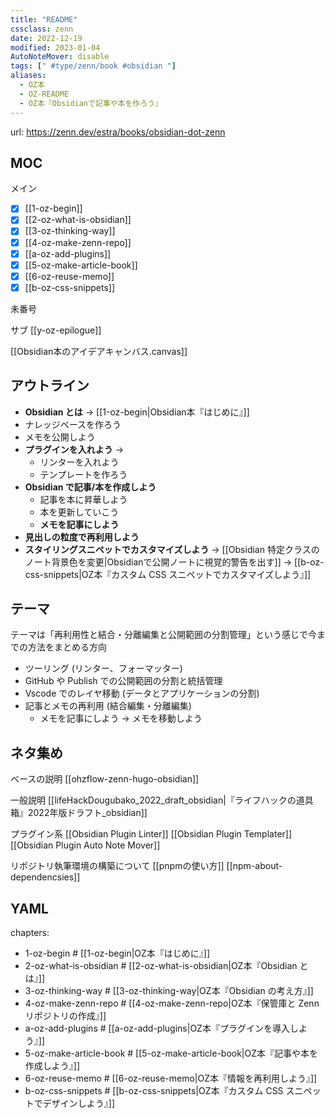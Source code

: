 ```yaml
---
title: "README"
cssclass: zenn
date: 2022-12-19
modified: 2023-01-04
AutoNoteMover: disable
tags: [" #type/zenn/book #obsidian "]
aliases:
  - OZ本
  - OZ-README
  - OZ本『Obsidianで記事や本を作ろう』
---
```

url: https://zenn.dev/estra/books/obsidian-dot-zenn

## MOC

メイン
- [x] [[1-oz-begin]]
- [x] [[2-oz-what-is-obsidian]]
- [x] [[3-oz-thinking-way]]
- [x] [[4-oz-make-zenn-repo]]
- [x] [[a-oz-add-plugins]]
- [x] [[5-oz-make-article-book]]
- [x] [[6-oz-reuse-memo]]
- [x] [[b-oz-css-snippets]]

未番号

サブ
[[y-oz-epilogue]]

[[Obsidian本のアイデアキャンバス.canvas]]

## アウトライン

- **Obsidian とは** → [[1-oz-begin|Obsidian本『はじめに』]]
- ナレッジベースを作ろう
- メモを公開しよう
- **プラグインを入れよう** → 
    - リンターを入れよう
    - テンプレートを作ろう
- **Obsidian で記事/本を作成しよう**
    - 記事を本に昇華しよう
    - 本を更新していこう
    - **メモを記事にしよう**
- **見出しの粒度で再利用しよう**
- **スタイリングスニペットでカスタマイズしよう** → [[Obsidian 特定クラスのノート背景色を変更|Obsidianで公開ノートに視覚的警告を出す]] → [[b-oz-css-snippets|OZ本『カスタム CSS スニペットでカスタマイズしよう』]]

## テーマ

テーマは「再利用性と結合・分離編集と公開範囲の分割管理」という感じで今までの方法をまとめる方向

- ツーリング (リンター、フォーマッター) 
- GitHub や Publish での公開範囲の分割と統括管理 
- Vscode でのレイヤ移動 (データとアプリケーションの分割) 
- 記事とメモの再利用 (結合編集・分離編集)
    - メモを記事にしよう → メモを移動しよう

## ネタ集め

ベースの説明
[[ohzflow-zenn-hugo-obsidian]]

一般説明
[[lifeHackDougubako_2022_draft_obsidian|『ライフハックの道具箱』2022年版ドラフト_obsidian]]

プラグイン系
[[Obsidian Plugin Linter]]
[[Obsidian Plugin Templater]]
[[Obsidian Plugin Auto Note Mover]]

リポジトリ執筆環境の構築について
[[pnpmの使い方]]
[[npm-about-dependencsies]]

## YAML

chapters:
  - 1-oz-begin # [[1-oz-begin|OZ本『はじめに』]]
  - 2-oz-what-is-obsidian # [[2-oz-what-is-obsidian|OZ本『Obsidian とは』]]
  - 3-oz-thinking-way # [[3-oz-thinking-way|OZ本『Obsidian の考え方』]]
  - 4-oz-make-zenn-repo # [[4-oz-make-zenn-repo|OZ本『保管庫と Zenn リポジトリの作成』]]
  - a-oz-add-plugins # [[a-oz-add-plugins|OZ本『プラグインを導入しよう』]]
  - 5-oz-make-article-book # [[5-oz-make-article-book|OZ本『記事や本を作成しよう』]]
  - 6-oz-reuse-memo # [[6-oz-reuse-memo|OZ本『情報を再利用しよう』]]
  - b-oz-css-snippets # [[b-oz-css-snippets|OZ本『カスタム CSS スニペットでデザインしよう』]]
